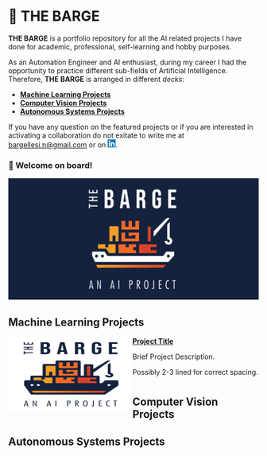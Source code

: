 # :ship: THE BARGE
**THE BARGE** is a portfolio repository for all the AI related projects I have done for academic, professional, self-learning and hobby purposes.

As an Automation Engineer and AI enthusiast, during my career I had the opportunity to practice different sub-fields of Artificial Intelligence. Therefore, **THE BARGE** is arranged in different *decks*: 
- [**Machine Learning Projects**](#machine-learning-projects)
- [**Computer Vision Projects**](#computer-vision-projects)
- [**Autonomous Systems Projects**](#autonomous-systems-projects)

If you have any question on the featured projects or if you are interested in activating a collaboration do not exitate to write me at bargellesi.n@gmail.com or on [<img src="resources/images/linkedin_icon.png" width="16" height="16">](https://www.linkedin.com/in/nicolo-bargellesi/).

### :whale: Welcome on board!


![The Barge AI](resources/images/the_barge_AI_project_dark.png) 

## Machine Learning Projects

<img align="left" width="250" height="150" src="resources/images/the_barge_AI_project_light.png"> **[Project Title](https://github.com/iambarge/the-barge-ai)**

Brief Project Description.

Possibly 2-3 lined for correct spacing.
#

## Computer Vision Projects

## Autonomous Systems Projects
